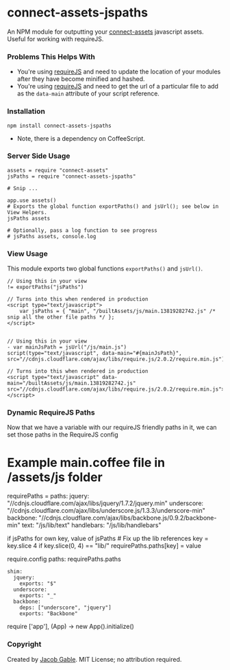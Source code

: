 connect-assets-jspaths
======================

An NPM module for outputting your [connect-assets](https://github.com/TrevorBurnham/connect-assets) javascript assets.  Useful for working with requireJS.

### Problems This Helps With

- You're using [requireJS](http://requirejs.org) and need to update the location of your modules after they have become minified and hashed.
- You're using [requireJS](http://requirejs.org) and need to get the url of a particular file to add as the `data-main` attribute of your script reference.

### Installation

`npm install connect-assets-jspaths`

* Note, there is a dependency on CoffeeScript.

### Server Side Usage

    assets = require "connect-assets"
    jsPaths = require "connect-assets-jspaths"
    
    # Snip ...
    
    app.use assets()
    # Exports the global function exportPaths() and jsUrl(); see below in View Helpers.
    jsPaths assets
    
    # Optionally, pass a log function to see progress
    # jsPaths assets, console.log

### View Usage

This module exports two global functions `exportPaths()` and `jsUrl()`.

    // Using this in your view
    != exportPaths("jsPaths")

    // Turns into this when rendered in production
    <script type="text/javascript">
        var jsPaths = { "main", "/builtAssets/js/main.13819282742.js" /* snip all the other file paths */ };
    </script>

    
    // Using this in your view
    - var mainJsPath = jsUrl("/js/main.js")
    script(type="text/javascript", data-main="#{mainJsPath}", src="//cdnjs.cloudflare.com/ajax/libs/require.js/2.0.2/require.min.js")    
    
    // Turns into this when rendered in production
    <script type="text/javascript" data-main="/builtAssets/js/main.13819282742.js" src="//cdnjs.cloudflare.com/ajax/libs/require.js/2.0.2/require.min.js"></script>

### Dynamic RequireJS Paths

Now that we have a variable with our requireJS friendly paths in it, we can set those paths in the RequireJS config

  # Example main.coffee file in /assets/js folder
  
  requirePaths =
    paths:
      jquery: "//cdnjs.cloudflare.com/ajax/libs/jquery/1.7.2/jquery.min"
      underscore: "//cdnjs.cloudflare.com/ajax/libs/underscore.js/1.3.3/underscore-min"
      backbone: "//cdnjs.cloudflare.com/ajax/libs/backbone.js/0.9.2/backbone-min"
      text: "/js/lib/text"
      handlebars: "/js/lib/handlebars"
      
  if jsPaths
    for own key, value of jsPaths
      # Fix up the lib references
      key = key.slice 4 if key.slice(0, 4) == "lib/"
      requirePaths.paths[key] = value 
  
  require.config
    paths: requirePaths.paths
  
    shim:
      jquery:
        exports: "$"
      underscore:
        exports: "_"
      backbone:
        deps: ["underscore", "jquery"]
        exports: "Backbone"
      
  require ['app'], (App) ->
      new App().initialize()

### Copyright

Created by [Jacob Gable](http://jacobgable.com).  MIT License; no attribution required.
